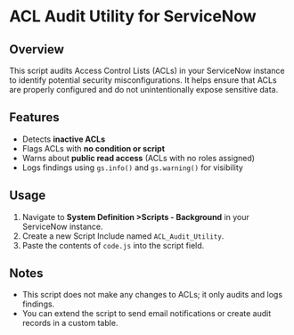 # ACL Audit Utility for ServiceNow

## Overview

This script audits Access Control Lists (ACLs) in your ServiceNow instance to identify potential security misconfigurations. It helps ensure that ACLs are properly configured and do not unintentionally expose sensitive data.

## Features

- Detects **inactive ACLs**
- Flags ACLs with **no condition or script**
- Warns about **public read access** (ACLs with no roles assigned)
- Logs findings using `gs.info()` and `gs.warning()` for visibility

## Usage

1. Navigate to **System Definition >Scripts - Background** in your ServiceNow instance.
2. Create a new Script Include named `ACL_Audit_Utility`.
3. Paste the contents of `code.js` into the script field.


## Notes

- This script does not make any changes to ACLs; it only audits and logs findings.
- You can extend the script to send email notifications or create audit records in a custom table.
